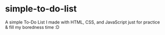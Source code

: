 # simple-to-do-list
A simple To-Do List I made with HTML, CSS, and JavaScript just for practice &amp; fill my boredness time :D
